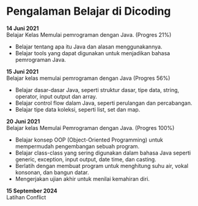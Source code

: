 # Pengalaman Belajar di Dicoding

**14 Juni 2021** <br>
Belajar Kelas Memulai pemrograman dengan Java. (Progres 21%)
* Belajar tentang apa itu Java dan alasan menggunakannya.
* Belajar tools yang dapat digunakan untuk menjadikan bahasa pemrograman Java.

**15 Juni 2021**<br>
Belajar kelas memulai pemrograman dengan Java (Progres 56%)
* Belajar dasar-dasar Java, seperti struktur dasar, tipe data, string, operator, input output dan array.
* Belajar control flow dalam Java, seperti perulangan dan percabangan.
* Belajar tipe data koleksi, seperti list, set dan map.

**20 Juni 2021**<br>
Belajar kelas Memulai Pemrograman dengan Java. (Progres 100%)
* Belajar konsep OOP (Object-Oriented Programming) untuk mempermudah pengembangan sebuah program.
* Belajar class-class yang sering digunakan dalam bahasa Java seperti generic, exception, input output, date time, dan casting.
* Berlatih dengan membuat program untuk menghitung suhu air, vokal konsonan, dan bangun datar.
* Mengerjakan ujian akhir untuk menilai kemahiran diri.

**15 September 2024**<br>
Latihan Conflict
